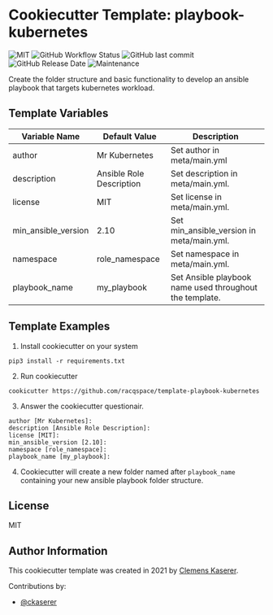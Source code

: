 # Cookiecutter Template: playbook-kubernetes

![MIT](https://img.shields.io/badge/license-MIT-brightgreen.svg?style=flat-square)
![GitHub Workflow Status](https://img.shields.io/github/workflow/status/racqspace/template-playbook-kubernetes/Main?style=flat-square)
![GitHub last commit](https://img.shields.io/github/last-commit/racqspace/template-playbook-kubernetes?style=flat-square)
![GitHub Release Date](https://img.shields.io/github/release-date/racqspace/template-playbook-kubernetes?style=flat-square)
![Maintenance](https://img.shields.io/maintenance/yes/2022?style=flat-square)

Create the folder structure and basic functionality to develop an ansible playbook that targets kubernetes workload.

## Template Variables

Variable Name | Default Value | Description
------------ | ------------- | -------------
author | Mr Kubernetes | Set author in meta/main.yml
description | Ansible Role Description |  Set description in meta/main.yml.
license | MIT | Set license in meta/main.yml.
min_ansible_version | 2.10  | Set min_ansible_version in meta/main.yml.
namespace | role_namespace |  Set namespace in meta/main.yml.
playbook_name | my_playbook | Set Ansible playbook name used throughout the template.

## Template Examples

1. Install cookiecutter on your system

```
pip3 install -r requirements.txt
```

2. Run cookiecutter

```
cookicutter https://github.com/racqspace/template-playbook-kubernetes
```

3. Answer the cookiecutter questionair.

```
author [Mr Kubernetes]: 
description [Ansible Role Description]: 
license [MIT]: 
min_ansible_version [2.10]: 
namespace [role_namespace]: 
playbook_name [my_playbook]: 
```

4. Cookiecutter will create a new folder named after `playbook_name` containing your new ansible playbook folder structure.

## License

MIT

## Author Information

This cookiecutter template was created in 2021 by [Clemens Kaserer](https://www.ckaserer.dev/).

Contributions by:

- [@ckaserer](https://github.com/ckaserer)
